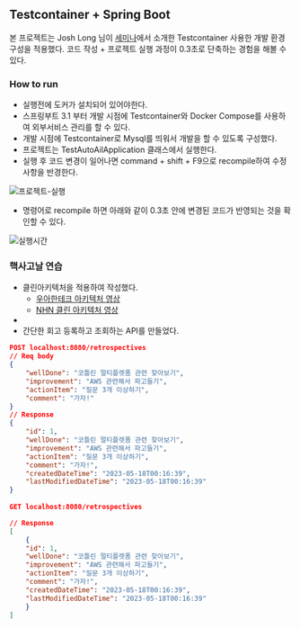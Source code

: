 ## Testcontainer + Spring Boot

본 프로젝트는 Josh Long 님이 [세미나](https://www.youtube.com/watch?v=ykEK2xuJrN8&t=1s)에서 소개한 Testcontainer 사용한 개발 환경 구성을 적용했다. 코드 작성 + 프로젝트 실행 과정이 0.3초로 단축하는 경험을 해볼 수 있다. 

### How to run

- 실행전에 도커가 설치되어 있어야한다.
- 스프링부트 3.1 부터 개발 시점에 Testcontainer와 Docker Compose를 사용하여 외부서비스 관리를 할 수 있다.
- 개발 시점에 Testcontainer로 Mysql를 띄워서 개발을 할 수 있도록 구성했다.
- 프로젝트는 TestAutoAilApplication 클래스에서 실행한다. 
- 실행 후 코드 변경이 일어나면 command + shift + F9으로 recompile하여 수정 사항을 반경한다. 

![프로젝트-실행](https://github.com/sendkite/clean-architecture/assets/90877864/2435e5ed-5b3e-4a07-8ad1-dbdbd9424437)

- 명령어로 recompile 하면 아래와 같이 0.3초 안에 변경된 코드가 반영되는 것을 확인할 수 있다.

![실행시간](https://github.com/sendkite/clean-architecture/assets/90877864/02983b06-b86a-48a1-8f56-fd0efb9e60e3)


### 핵사고날 연습

- 클린아키텍처을 적용하여 작성했다.
  - [우아한테크 아키텍처 영상](https://www.youtube.com/watch?v=saxHxoUeeSw&list=WL&index=1)
  - [NHN 클린 아키텍처 영상](https://www.youtube.com/watch?v=g6Tg6_qpIVc&t=145s)
- 
- 간단한 회고 등록하고 조회하는 API를 만들었다.

```json
POST localhost:8080/retrospectives
// Req body
{
    "wellDone": "코틀린 멀티플렛폼 관련 찾아보기",
    "improvement": "AWS 관련해서 파고들기",
    "actionItem": "질문 3개 이상하기",
    "comment": "가자!"
}
// Response
{
    "id": 1,
    "wellDone": "코틀린 멀티플렛폼 관련 찾아보기",
    "improvement": "AWS 관련해서 파고들기",
    "actionItem": "질문 3개 이상하기",
    "comment": "가자!",
    "createdDateTime": "2023-05-18T00:16:39",
    "lastModifiedDateTime": "2023-05-18T00:16:39"
}
            
GET localhost:8080/retrospectives

// Response
[
    {
    "id": 1,
    "wellDone": "코틀린 멀티플렛폼 관련 찾아보기",
    "improvement": "AWS 관련해서 파고들기",
    "actionItem": "질문 3개 이상하기",
    "comment": "가자!",
    "createdDateTime": "2023-05-18T00:16:39",
    "lastModifiedDateTime": "2023-05-18T00:16:39"
    }
]

```
